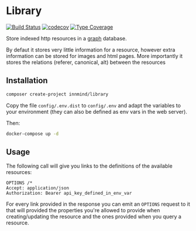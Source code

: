 # Library

[![Build Status](https://github.com/Innmind/Library/workflows/CI/badge.svg)](https://github.com/Innmind/Library/actions?query=workflow%3ACI)
[![codecov](https://codecov.io/gh/Innmind/Library/branch/develop/graph/badge.svg)](https://codecov.io/gh/Innmind/Library)
[![Type Coverage](https://shepherd.dev/github/Innmind/Library/coverage.svg)](https://shepherd.dev/github/Innmind/Library)

Store indexed http resources in a [graph](https://neo4j.com) database.

By defaut it stores very little information for a resource, however extra information can be stored for images and html pages. More importantly it stores the relations (referer, canonical, alt) between the resources

## Installation

```sh
composer create-project innmind/library
```

Copy the file `config/.env.dist` to `config/.env` and adapt the variables to your environment (they can also be defined as env vars in the web server).

Then:

```sh
docker-compose up -d
```

## Usage

The following call will give you links to the definitions of the available resources:

```
OPTIONS /*
Accept: application/json
Authorization: Bearer api_key_defined_in_env_var
```

For every link provided in the response you can emit an `OPTIONS` request to it that will provided the properties you're allowed to provide when creating/updating the resource and the ones provided when you query a resource.
